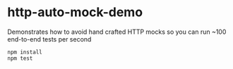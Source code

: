 # http-auto-mock-demo
Demonstrates how to avoid hand crafted HTTP mocks so you can run ~100 end-to-end tests per second

    npm install
    npm test
    